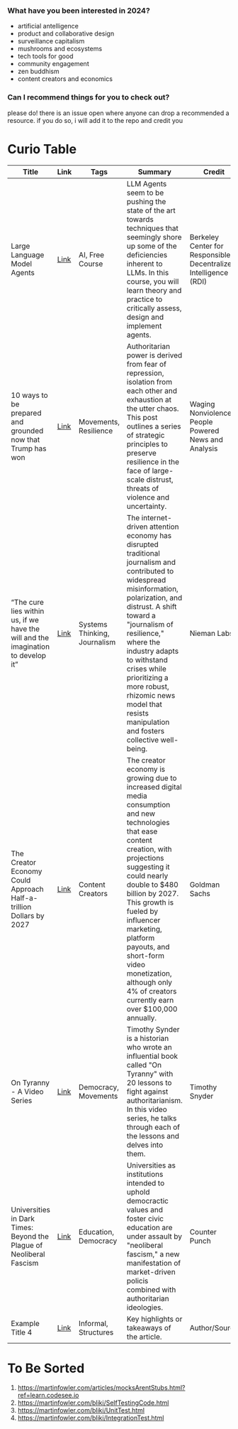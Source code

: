 ### What have you been interested in 2024?
- artificial antelligence
- product and collaborative design
- surveillance capitalism
- mushrooms and ecosystems
- tech tools for good
- community engagement
- zen buddhism
- content creators and economics

### Can I recommend things for you to check out?

please do! there is an issue open where anyone can drop a recommended a resource. if you do so, i will add it to the repo and credit you

# Curio Table

| Title               | Link                           | Tags                  | Summary                                            | Credit        |
|---------------------|--------------------------------|-----------------------|----------------------------------------------------|---------------|
| Large Language Model Agents     | [Link](https://llmagents-learning.org/f24)     | AI, Free Course | LLM Agents seem to be pushing the state of the art towards techniques that seemingly shore up some of the deficiencies inherent to LLMs. In this course, you will learn theory and practice to critically assess, design and implement agents.             | Berkeley Center for Responsible, Decentralized Intelligence (RDI) |
| 10 ways to be prepared and grounded now that Trump has won     | [Link](https://wagingnonviolence.org/2024/11/10-things-to-do-if-trump-wins/)     | Movements, Resilience  |   Authoritarian power is derived from fear of repression, isolation from each other and exhaustion at the utter chaos. This post outlines a series of strategic principles to preserve resilience in the face of large-scale distrust, threats of violence and uncertainty.  | Waging Nonviolence, People Powered News and Analysis |
| “The cure lies within us, if we have the will and the imagination to develop it”     | [Link](https://www.niemanlab.org/2018/09/chaplin/ )     | Systems Thinking, Journalism | The internet-driven attention economy has disrupted traditional journalism and contributed to widespread misinformation, polarization, and distrust. A shift toward a "journalism of resilience," where the industry adapts to withstand crises while prioritizing a more robust, rhizomic news model that resists manipulation and fosters collective well-being.    | Nieman Labs |
| The Creator Economy Could Approach Half-a-trillion Dollars by 2027     | [Link](https://archive.ph/cpP7M)     | Content Creators  | The creator economy is growing due to increased digital media consumption and new technologies that ease content creation, with projections suggesting it could nearly double to $480 billion by 2027. This growth is fueled by influencer marketing, platform payouts, and short-form video monetization, although only 4% of creators currently earn over $100,000 annually.         | Goldman Sachs |
| On Tyranny - A Video Series     | [Link](https://www.youtube.com/watch?v=9tocssf3w80&list=PLhZxrogyToZsllfRqQllyuFNbT-ER7TAu&index=1&pp=iAQB)     | Democracy, Movements  | Timothy Synder is a historian who wrote an influential book called "On Tyranny" with 20 lessons to fight against authoritarianism. In this video series, he talks through each of the lessons and delves into them.         | Timothy Snyder |
| Universities in Dark Times: Beyond the Plague of Neoliberal Fascism     | [Link](https://www.counterpunch.org/2024/11/04/universities-in-dark-times-beyond-the-plague-of-neoliberal-fascism/)     | Education, Democracy  | Universities as institutions intended to uphold democractic values and foster civic education are under assault by "neoliberal fascism," a new manifestation of market-driven policis combined with authoritarian ideologies.         | Counter Punch |
| Example Title 4     | [Link](https://archive.ph/cpP7M)     | Informal, Structures  | Key highlights or takeaways of the article.         | Author/Source |

# To Be Sorted

1. https://martinfowler.com/articles/mocksArentStubs.html?ref=learn.codesee.io
2. https://martinfowler.com/bliki/SelfTestingCode.html
3. https://martinfowler.com/bliki/UnitTest.html
4. https://martinfowler.com/bliki/IntegrationTest.html


